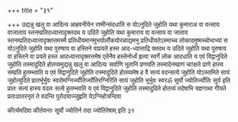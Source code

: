 +++
title = "३१"

+++
उद्यन्नु खलु वा आदित्य आहवनीयेन रश्मीन्संदधाति स योऽनुदिते जुहोति यथा
कुमाराअ वा वत्साय वाजाताय स्तनम्प्रतिदध्यात्तादृक्तदथ य उदिते
जुहोति यथा कुमाराय वा वत्साय वा जाताय
स्तनम्प्रतिदध्यात्तादृक्तत्तमस्मै
प्रतिधीयमानमुभयोर्लोकयोरन्नाद्यमनु प्रतिधीयतेऽस्माच्च
लोकादमुष्मच्चोभाभ्यां स योऽनुदिते
जुहोति यथा पुरुषाय वा हस्तिने वाप्रयते हस्त आद-ध्यात्ताद्रि क्तदथ य
उदिते जुहोति यथा पुरुषाय वा हस्तिने वा प्रयते हस्त
आदध्यात्तादृक्तत्तमेष एतेनैव
हस्तेनोर्ध्वं हृत्वा स्वर्गे लोक आदधाति य एवं
विद्वानुदिते जुहोति तस्मादुदिते होतव्यमुद्यन्नु खलु वा आदित्यः
सर्वाणि भूतानि प्रणयति तस्मादेनम्प्राण चा\!क्षते प्राणे हास्य
सम्प्रति हुतम्भवति य एवं विद्वानुदिते जुहोति तस्मादुदिते होतव्यमेष
ह वै सत्यं वदन्सत्ये जुहोति योऽस्तमिते सायं जुहोत्युदिते प्रातर्भूर्भुवः
स्वरोमग्निर्ज्योतिर्ज्योतिरग्निरिति सायं जुहोति भूर्भुवः स्वरॐ सूर्यो
ज्योतिर्ज्योतिः सूर्य इति प्रातः सत्यं हास्य वदतः सत्ये हुतम्भवति
य एवं विद्वानुदिते जुहोति तस्मादुदिते होतव्यं तदेषाभि यज्ञगाथा गीयते
प्रताःप्रातरनृतं ते वदन्ति पुरोदयाज्जुह्वति येऽग्निहोत्रन्दिवा 

कीर्त्यमदिवा कीर्तयन्तः सूर्यो ज्योतिर्न तदा ज्योतिरेषाम् इति ३१




 

